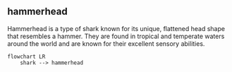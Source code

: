 ## hammerhead
Hammerhead is a type of shark known for its unique, flattened head shape that resembles a hammer. They are found in tropical and temperate waters around the world and are known for their excellent sensory abilities.


```mermaid
flowchart LR
    shark --> hammerhead

```
